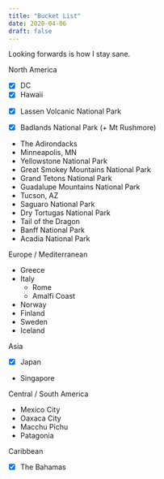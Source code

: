 ```yaml
---
title: "Bucket List"
date: 2020-04-06
draft: false
---
```


Looking forwards is how I stay sane. 

North America
- [x] DC
- [x] Hawaii
* [x] Lassen Volcanic National Park
- [x] Badlands National Park (+ Mt Rushmore)
* The Adirondacks
* Minneapolis, MN
* Yellowstone National Park
* Great Smokey Mountains National Park
* Grand Tetons National Park
* Guadalupe Mountains National Park
* Tucson, AZ
* Saguaro National Park
* Dry Tortugas National Park
* Tail of the Dragon
* Banff National Park
* Acadia National Park

Europe / Mediterranean
* Greece
* Italy
  - Rome
  - Amalfi Coast
* Norway
* Finland
* Sweden
* Iceland

Asia
- [x] Japan
* Singapore

Central / South America
* Mexico City
* Oaxaca City
* Macchu Pichu
* Patagonia

Caribbean
- [x] The Bahamas
